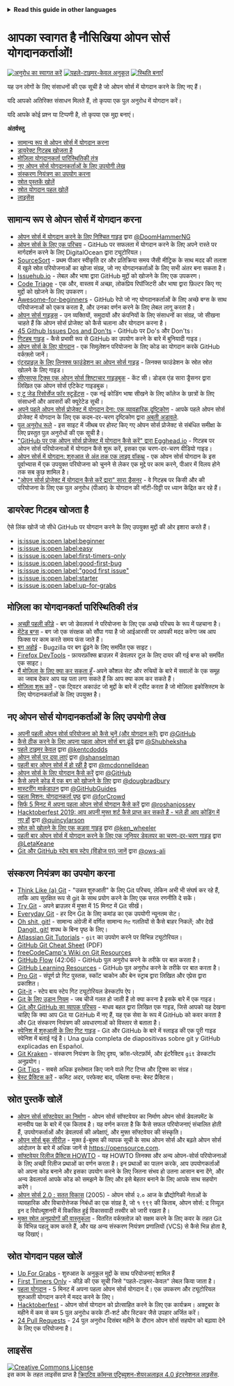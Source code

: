 <!-- Do not translate this -->
<details>
<summary>
<strong> Read this guide in other languages </strong>
</summary>
    <ul>
        <li><a href="./README.md"> English </a></li>
        <li><a href="./README-CN.md"> 中文 </a></li>
        <li><a href="./README-RU.md"> русский </a></li>
        <li><a href="./README-RO.md"> Românesc </a></li>
        <li><a href="./README-IT.md"> Italiano </a></li>
        <li><a href="./README-ES.md"> Español </a></li>
        <li><a href="./README-pt-BR.md"> Português (BR) </a></li>
        <li><a href="./README-DE.md"> Deutsch </a></li>
        <li><a href="./README-GR.md"> Ελληνικά </a></li>
        <li><a href="./README-FR.md"> Français </a></li>
        <li><a href="./README-KO.md"> 한국어 </a></li>
        <li><a href="./README-hi-IN.md"> हिंदी </a></li>
    </ul>
</details>
<!-- Do not translate this -->

# आपका स्वागत है नौसिखिया ओपन सोर्स योगदानकर्ताओं!

[![अनुरोध का स्वागत करें](https://img.shields.io/badge/PRs-welcome-brightgreen.svg?style=flat)](http://makeapullrequest.com)
[![पहले-टाइमर-केवल अनुकूल](https://img.shields.io/badge/first--timers--only-friendly-blue.svg)](http://www.firsttimersonly.com/)
[![स्थिति बनाएँ](https://travis-ci.org/freeCodeCamp/how-to-contribute-to-open-source.svg?branch=master)](https://travis-ci.org/freeCodeCamp/how-to-contribute-to-open-source)

यह उन लोगों के लिए संसाधनों की एक सूची है जो ओपन सोर्स में योगदान करने के लिए नए हैं।


यदि आपको अतिरिक्त संसाधन मिलते हैं, तो कृपया एक पुल अनुरोध में योगदान करें।

यदि आपके कोई प्रश्न या टिप्पणी है, तो कृपया एक मुद्दा बनाएं।

**अंतर्वस्तु**

- [सामान्य रूप से ओपन सोर्स में योगदान करना](#contributing-to-open-source-in-general)
- [डायरेक्ट गिटहब खोजता है](#direct-github-searches)
- [मोज़िला योगदानकर्ता पारिस्थितिकी तंत्र](#mozillas-contributor-ecosystem)
- [नए ओपन सोर्स योगदानकर्ताओं के लिए उपयोगी लेख](#useful-articles-for-new-open-source-contributors)
- [संस्करण नियंत्रण का उपयोग करना](#using-version-control)
- [स्रोत पुस्तकें खोलें](#open-source-books)
- [स्रोत योगदान पहल खोलें](#open-source-contribution-initiatives)
- [लाइसेंस](#license)

## सामान्य रूप से ओपन सोर्स में योगदान करना
- [ओपन सोर्स में योगदान करने के लिए निश्चित गाइड](https://medium.freecodecamp.org/the-definitive-guide-to-contributing-to-open-source-900d5f9f2282) द्वारा [@DoomHammerNG](https://twitter.com/DoomHammerNG)
- [ओपन सोर्स के लिए एक परिचय](https://www.digitalocean.com/community/tutorial_series/an-introduction-to-open-source) - GitHub पर सफलता में योगदान करने के लिए अपने रास्ते पर मार्गदर्शन करने के लिए DigitalOcean द्वारा ट्यूटोरियल।
- [SourceSort](https://www.sourcesort.com) - प्रथम पीआर स्वीकृति दर और प्रतिक्रिया समय जैसी मीट्रिक के साथ मदद की तलाश में खुले स्रोत परियोजनाओं का खोजा संग्रह, जो नए योगदानकर्ताओं के लिए सभी अंतर बना सकता है।
- [Issuehub.io](http://issuehub.io/) - लेबल और भाषा द्वारा GitHub मुद्दों को खोजने के लिए एक उपकरण।
- [Code Triage](https://www.codetriage.com/) - एक और, वास्तव में अच्छा, लोकप्रिय रिपॉजिटरी और भाषा द्वारा फ़िल्टर किए गए मुद्दों को खोजने के लिए उपकरण।
- [Awesome-for-beginners](https://github.com/MunGell/awesome-for-beginners) - GitHub रेपो जो नए योगदानकर्ताओं के लिए अच्छे बग्स के साथ परियोजनाओं को एकत्र करता है, और उनका वर्णन करने के लिए लेबल लागू करता है।
- [ओपन सोर्स गाइड्स](https://opensource.guide/) - उन व्यक्तियों, समुदायों और कंपनियों के लिए संसाधनों का संग्रह, जो सीखना चाहते हैं कि ओपन सोर्स प्रोजेक्ट को कैसे चलाना और योगदान करना है।
- [45 Github Issues Dos and Don’ts](https://hackernoon.com/45-github-issues-dos-and-donts-dfec9ab4b612) - GitHub पर Do's और Don'ts।
- [गिटहब गाइड](https://guides.github.com/) - कैसे प्रभावी रूप से GitHub का उपयोग करने के बारे में बुनियादी गाइड।
- [ओपन सोर्स के लिए योगदान](https://github.com/danthareja/contribute-to-open-source) - एक सिमुलेशन परियोजना के लिए कोड का योगदान करके GitHub वर्कफ़्लो जानें।
- [एंटरप्राइज़ के लिए लिनक्स फाउंडेशन का ओपन सोर्स गाइड](https://www.linuxfoundation.org/resources/open-source-guides/) - 
लिनक्स फाउंडेशन के स्रोत स्रोत खोलने के लिए गाइड।
- [सीएसएस ट्रिक्स एक ओपन सोर्स शिष्टाचार गाइडबुक](https://css-tricks.com/open-source-etiquette-guidebook/) - केंट सी। डोड्स एंड सारा ड्रैसनर द्वारा लिखित एक ओपन सोर्स एटिकेट गाइडबुक।
- [ए टू जेड रिसोर्सेज फॉर स्टूडेंट्स](https://github.com/dipakkr/A-to-Z-Resources-for-Students) - एक नई कोडिंग भाषा सीखने के लिए कॉलेज के छात्रों के लिए संसाधनों और अवसरों की क्यूरेटेड सूची।
- [अपने पहले ओपन सोर्स प्रोजेक्ट में योगदान देना: एक व्यावहारिक दृष्टिकोण](https://blog.devcenter.co/contributing-to-your-first-open-source-project-a-practical-approach-1928c4cbdae) - 
आपके पहले ओपन सोर्स प्रोजेक्ट में योगदान के लिए एक कदम-दर-चरण दृष्टिकोण द्वारा [अबती अडावले](https://www.acekyd.com).
- [पुल अनुरोध रूले](http://www.pullrequestroulette.com/) - इस साइट में जीथब पर होस्ट किए गए ओपन सोर्स प्रोजेक्ट से संबंधित समीक्षा के लिए प्रस्तुत पुल अनुरोधों की एक सूची है।
- ["GitHub पर एक ओपन सोर्स प्रोजेक्ट में योगदान कैसे करें" द्वारा Egghead.io](https://egghead.io/courses/how-to-contribute-to-an-open-source-project-on-github) - गिटहब पर ओपन सोर्स परियोजनाओं में योगदान कैसे शुरू करें, इसका एक चरण-दर-चरण वीडियो गाइड।
- [ओपन सोर्स में योगदान: शुरुआत से अंत तक एक लाइव वॉकथ्रू](https://medium.com/@kevinjin/contributing-to-open-source-walkthrough-part-0-b3dc43e6b720) - एक ओपन सोर्स योगदान के इस पूर्वाभ्यास में एक उपयुक्त परियोजना को चुनने से लेकर एक मुद्दे पर काम करने, पीआर में विलय होने तक सब कुछ शामिल है।
- ["ओपन सोर्स प्रोजेक्ट में योगदान कैसे करें द्वारा" सारा ड्रैसनर](https://css-tricks.com/how-to-contribute-to-an-open-source-project/) - वे गिटहब पर किसी और की परियोजना के लिए एक पुल अनुरोध (पीआर) के योगदान की नॉटी-ग्रिट्टी पर ध्यान केंद्रित कर रहे हैं। 

## डायरेक्ट गिटहब खोजता है
ऐसे लिंक खोजें जो सीधे GitHub पर योगदान करने के लिए उपयुक्त मुद्दों की ओर इशारा करते हैं।
- [is:issue is:open label:beginner](https://github.com/search?utf8=%E2%9C%93&q=is%3Aissue+is%3Aopen+label%3Abeginner)
- [is:issue is:open label:easy](https://github.com/search?utf8=%E2%9C%93&q=is%3Aissue+is%3Aopen+label%3Aeasy)
- [is:issue is:open label:first-timers-only](https://github.com/search?utf8=%E2%9C%93&q=is%3Aissue+is%3Aopen+label%3Afirst-timers-only)
- [is:issue is:open label:good-first-bug](https://github.com/search?utf8=%E2%9C%93&q=is%3Aissue+is%3Aopen+label%3Agood-first-bug)
- [is:issue is:open label:"good first issue"](https://github.com/search?utf8=%E2%9C%93&q=is%3Aissue+is%3Aopen+label%3A"good+first+issue")
- [is:issue is:open label:starter](https://github.com/search?utf8=%E2%9C%93&q=is%3Aissue+is%3Aopen+label%3Astarter)
- [is:issue is:open label:up-for-grabs](https://github.com/search?utf8=%E2%9C%93&q=is%3Aissue+is%3Aopen+label%3Aup-for-grabs)

## मोज़िला का योगदानकर्ता पारिस्थितिकी तंत्र
- [अच्छी पहली कीड़े](https://bugzil.la/sw:%22[good%20first%20bug]%22&limit=0) - बग जो डेवलपर्स ने परियोजना के लिए एक अच्छे परिचय के रूप में पहचाना है।
- [मेंटेड बग्स](https://bugzilla.mozilla.org/buglist.cgi?quicksearch=mentor%3A%40) - बग जो एक संरक्षक को सौंपा गया है जो आईआरसी पर आपकी मदद करेगा जब आप फिक्स पर काम करते समय फंस जाते हैं।
- [बग अहोई](http://www.joshmatthews.net/bugsahoy/) - Bugzilla पर बग ढूंढने के लिए समर्पित एक साइट।
- [Firefox DevTools](http://firefox-dev.tools/) - फ़ायरफ़ॉक्स ब्राउज़र में डेवलपर टूल के लिए दायर की गई बग्स को समर्पित एक साइट।
- [मैं मोज़िला के लिए क्या कर सकता हूँ](http://whatcanidoformozilla.org/) - अपने कौशल सेट और रुचियों के बारे में सवालों के एक समूह का जवाब देकर आप यह पता लगा सकते हैं कि आप क्या काम कर सकते हैं।
- [मोज़िला शुरू करें](https://twitter.com/StartMozilla) - एक ट्विटर अकाउंट जो मुद्दों के बारे में ट्वीट करता है जो मोज़िला इकोसिस्टम के लिए योगदानकर्ताओं के लिए उपयुक्त है।

## नए ओपन सोर्स योगदानकर्ताओं के लिए उपयोगी लेख
- [अपनी पहली ओपन सोर्स परियोजना को कैसे चुनें (और योगदान करें)](https://github.com/collections/choosing-projects) द्वारा [@GitHub](https://github.com/github)
- [कैसे ठीक करने के लिए अपना पहला ओपन सोर्स बग ढूंढें](https://medium.freecodecamp.org/finding-your-first-open-source-project-or-bug-to-work-on-1712f651e5ba#.slc8i2h1l) द्वारा [@Shubheksha](https://github.com/Shubheksha)
- [पहले टाइमर केवल](https://kentcdodds.com/blog/first-timers-only) द्वारा [@kentcdodds](https://github.com/kentcdodds)
- [ओपन सोर्स पर दया लाएं](http://www.hanselman.com/blog/BringKindnessBackToOpenSource.aspx) द्वारा [@shanselman](https://github.com/shanselman)
- [पहली बार ओपन सोर्स में हो रही है](https://www.nearform.com/blog/getting-into-open-source-for-the-first-time/) द्वारा [@mcdonnelldean](https://github.com/mcdonnelldean)
- [ओपन सोर्स के लिए योगदान कैसे करें](https://opensource.guide/how-to-contribute/) द्वारा [@GitHub](https://github.com/github)
- [कैसे अपने कोड में एक बग को खोजने के लिए](https://8thlight.com/blog/doug-bradbury/2016/06/29/how-to-find-bug-in-your-code.html) द्वारा [@dougbradbury](https://twitter.com/dougbradbury)
- [मास्टरींग मार्कडाउन](https://guides.github.com/features/mastering-markdown/) द्वारा [@GitHubGuides](https://guides.github.com/)
- [पहला मिशन: योगदानकर्ता पृष्ठ](https://medium.com/@forCrowd/first-mission-contributors-page-df24e6e70705#.2v2g0no29) द्वारा [@forCrowd](https://github.com/forCrowd)
- [सिर्फ 5 मिनट में अपना पहला ओपन सोर्स योगदान कैसे करें](https://medium.freecodecamp.org/how-to-make-your-first-open-source-contribution-in-just-5-minutes-aaad1fc59c9a) द्वारा [@roshanjossey](https://medium.freecodecamp.org/@roshanjossey)
- [Hacktoberfest 2019: आप अपनी मुफ्त शर्ट कैसे प्राप्त कर सकते हैं - भले ही आप कोडिंग में नए हों](https://medium.freecodecamp.org/hacktoberfest-2018-how-you-can-get-your-free-shirt-even-if-youre-new-to-coding-96080dd0b01b) द्वारा [@quincylarson](https://medium.freecodecamp.org/@quincylarson)
- [स्रोत को खोलने के लिए एक कड़वा गाइड](https://medium.com/codezillas/a-bitter-guide-to-open-source-a8e3b6a3c1c4) द्वारा [@ken_wheeler](https://medium.com/@ken_wheeler)
- [पहली बार ओपन सोर्स में योगदान करने के लिए एक जूनियर डेवलपर का चरण-दर-चरण गाइड](https://hackernoon.com/contributing-to-open-source-the-sharks-are-photoshopped-47e22db1ab86) द्वारा [@LetaKeane](http://www.letakeane.com/)
- [Git और GitHub स्टेप बाय स्टेप (विंडोज पर) जानें](https://medium.com/@ows_ali/be93518e06dc) द्वारा [@ows-ali](https://medium.com/@ows_ali)

## संस्करण नियंत्रण का उपयोग करना
- [Think Like (a) Git](http://think-like-a-git.net/) - "उन्नत शुरुआती" के लिए Git परिचय, लेकिन अभी भी संघर्ष कर रहे हैं, ताकि आप सुरक्षित रूप से git के साथ प्रयोग करने के लिए एक सरल रणनीति दे सकें।
- [Try Git](https://try.github.io/) - अपने ब्राउज़र में मुफ्त में 15 मिनट में Git सीखें।
- [Everyday Git](https://git-scm.com/docs/giteveryday) - हर दिन Git के लिए कमांड का एक उपयोगी न्यूनतम सेट।
- [Oh shit, git!](https://ohshitgit.com/) - सामान्य अंग्रेजी में वर्णित सामान्य `गिट` गलतियों से कैसे बाहर निकलें; और देखें [Dangit, git!](https://dangitgit.com/) शपथ के बिना पृष्ठ के लिए।
- [Atlassian Git Tutorials](https://www.atlassian.com/git/tutorials/) - `git` का उपयोग करने पर विभिन्न ट्यूटोरियल।
- [GitHub Git Cheat Sheet](https://education.github.com/git-cheat-sheet-education.pdf) (PDF)
- [freeCodeCamp's Wiki on Git Resources](https://forum.freecodecamp.org/t/wiki-git-resources/13136)
- [GitHub Flow](https://www.youtube.com/watch?v=juLIxo42A_s) (42:06) - GitHub पुल अनुरोध करने के तरीके पर बात करता है।
- [GitHub Learning Resources](https://help.github.com/articles/git-and-github-learning-resources/) - GitHub पुल अनुरोध करने के तरीके पर बात करता है।
- [Pro Git](https://git-scm.com/book/en/v2) - संपूर्ण प्रो गिट पुस्तक, स्कॉट चाकोन और बेन स्ट्राब द्वारा लिखित और एप्रेस द्वारा प्रकाशित।
- [Git-it](https://github.com/jlord/git-it-electron) - स्टेप बाय स्टेप गिट ट्यूटोरियल डेस्कटॉप ऐप।
- [Git के लिए उड़ान नियम](https://github.com/k88hudson/git-flight-rules) - जब चीजें गलत हो जाती हैं तो क्या करना है इसके बारे में एक गाइड।
- [Git और GitHub का व्यापक परिचय](https://codeburst.io/git-good-part-a-e0d826286a2a) - माधव बहल द्वारा लिखित एक गाइड, जिसे आपको यह देखना चाहिए कि क्या आप Git या GitHub में नए हैं, यह एक सेवा के रूप में GitHub को कवर करता है और Git संस्करण नियंत्रण की अवधारणाओं को विस्तार से बताता है।
- [स्पेनिश में शुरुआती के लिए गिट गाइड](https://platzi.github.io/git-slides/#/) - Git और GitHub के बारे में स्लाइड की एक पूरी गाइड स्पेनिश में बताई गई है। Una guía completa de diapositivas sobre git y GitHub explicadas en Español.
- [Git Kraken](https://www.gitkraken.com/git-client) - संस्करण नियंत्रण के लिए दृश्य, क्रॉस-प्लेटफ़ॉर्म, और इंटरैक्टिव `git` डेस्कटॉप अनुप्रयोग।
- [Git Tips](https://github.com/git-tips/tips) - सबसे अधिक इस्तेमाल किए जाने वाले गिट टिप्स और ट्रिक्स का संग्रह।
- [बेस्ट प्रैक्टिस करें](https://sethrobertson.github.io/GitBestPractices/) - कमिट अदर, परफेक्ट बाद, पब्लिश वन्स: बेस्ट प्रैक्टिस।

## स्रोत पुस्तकें खोलें
- [ओपन सोर्स सॉफ्टवेयर का निर्माण](http://producingoss.com/) - ओपन सोर्स सॉफ्टवेयर का निर्माण ओपन सोर्स डेवलपमेंट के मानवीय पक्ष के बारे में एक किताब है। यह वर्णन करता है कि कैसे सफल परियोजनाएं संचालित होती हैं, उपयोगकर्ताओं और डेवलपर्स की अपेक्षाएं, और मुफ्त सॉफ्टवेयर की संस्कृति।
- [ओपन सोर्स बुक सीरीज़](https://opensource.com/resources/ebooks) - मुक्त ई-बुक्स की व्यापक सूची के साथ ओपन सोर्स और बढ़ते ओपन सोर्स आंदोलन के बारे में अधिक जानें से https://opensource.com.
- [सॉफ्टवेयर रिलीज प्रैक्टिस HOWTO](http://en.tldp.org/HOWTO/Software-Release-Practice-HOWTO/) - यह HOWTO लिनक्स और अन्य ओपन-सोर्स परियोजनाओं के लिए अच्छी रिलीज प्रथाओं का वर्णन करता है। इन प्रथाओं का पालन करके, आप उपयोगकर्ताओं को अपना कोड बनाने और इसका उपयोग करने के लिए जितना संभव हो उतना आसान बना देंगे, और अन्य डेवलपर्स आपके कोड को समझने के लिए और इसे बेहतर बनाने के लिए आपके साथ सहयोग करेंगे।
- [ओपन सोर्स 2.0 : सतत विकास](https://archive.org/details/opensources2.000diborich) (2005) - ओपन सोर्स २.० आज के प्रौद्योगिकी नेताओं के व्यावहारिक और विचारोत्तेजक निबंधों का एक संग्रह है, जो १ ९९९ की किताब, ओपन सोर्स: द रिव्यूज़ इन द रिवोल्यूशनरी में विकसित हुई विकासवादी तस्वीर को जारी रखता है।
- [मुक्त स्रोत अनुप्रयोगों की वास्तुकला](http://www.aosabook.org/en/git.html) - वितरित वर्कफ़्लोज़ को सक्षम करने के लिए कवर के तहत Git के विभिन्न पहलू काम करते हैं, और यह अन्य संस्करण नियंत्रण प्रणालियों (VCS) से कैसे भिन्न होता है, यह दिखाएं।

## स्रोत योगदान पहल खोलें
- [Up For Grabs](http://up-for-grabs.net/#/) - शुरुआत के अनुकूल मुद्दों के साथ परियोजनाएं शामिल हैं
- [First Timers Only](http://www.firsttimersonly.com/) - कीड़े की एक सूची जिसे "पहले-टाइमर-केवल" लेबल किया जाता है।
- [पहला योगदान](https://firstcontributions.github.io/) - 5 मिनट में अपना पहला ओपन सोर्स योगदान दें। एक उपकरण और ट्यूटोरियल शुरुआती योगदान करने में मदद करने के लिए।
- [Hacktoberfest](https://hacktoberfest.digitalocean.com/) - ओपन सोर्स योगदान को प्रोत्साहित करने के लिए एक कार्यक्रम। अक्टूबर के महीने में कम से कम 5 पुल अनुरोध करके टी-शर्ट और स्टिकर जैसे उपहार अर्जित करें।
- [24 Pull Requests](https://24pullrequests.com) - 24 पुल अनुरोध दिसंबर महीने के दौरान ओपन सोर्स सहयोग को बढ़ावा देने के लिए एक परियोजना है।

## लाइसेंस
<a rel="license" href="http://creativecommons.org/licenses/by-sa/4.0/"><img alt="Creative Commons License" style="border-width:0" src="https://i.creativecommons.org/l/by-sa/4.0/88x31.png" /></a><br />इस काम के तहत लाइसेंस प्राप्त है <a rel="license" href="http://creativecommons.org/licenses/by-sa/4.0/">क्रिएटिव कॉमन्स एट्रिब्यूशन-शेयरअलाइल 4.0 इंटरनेशनल लाइसेंस</a>.
